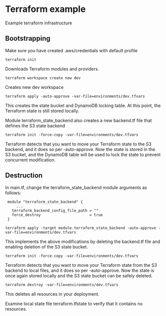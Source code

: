 # Terraform example 
Example terraform infrastructure

## Bootstrapping
Make sure you have created .aws/credentials with default profile

```console
terraform init
```
Downloads Terraform modules and providers.

```console
terraform workspace create new dev
```
Creates new dev workspace

```console
terraform apply -auto-approve -var-file=environments/dev.tfvars
```

This creates the state bucket and DynamoDB locking table. At this point, the Terraform state is still stored locally.

Module terraform_state_backend also creates a new backend.tf file that defines the S3 state backend

```console
terraform init -force-copy -var-file=environments/dev.tfvars
```

Terraform detects that you want to move your Terraform state to the S3 backend, and it does so per -auto-approve. Now the state is stored in the S3 bucket, and the DynamoDB table will be used to lock the state to prevent concurrent modification.

## Destruction
In main.tf, change the terraform_state_backend module arguments as follows:
```hcl-terraform
 module "terraform_state_backend" {
     ...
   terraform_backend_config_file_path = ""
   force_destroy                      = true
 }
```

```console
terraform apply -target module.terraform_state_backend -auto-approve -var-file=environments/dev.tfvars
```
This implements the above modifications by deleting the backend.tf file and enabling deletion of the S3 state bucket.

```console
terraform init -force-copy -var-file=environments/dev.tfvars
```
Terraform detects that you want to move your Terraform state from the S3 backend to local files, and it does so per -auto-approve. Now the state is once again stored locally and the S3 state bucket can be safely deleted.

```console
terraform destroy -var-file=environments/dev.tfvars
```
This deletes all resources in your deployment.

Examine local state file terraform.tfstate to verify that it contains no resources.
